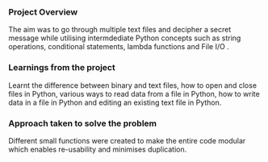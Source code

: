 ### Project Overview

 The aim was to go through multiple text files and decipher a secret message while utilising intermdediate Python concepts such as string operations, conditional statements, lambda functions and File I/O .


### Learnings from the project

 Learnt the difference between binary and text files, how to open and close files in Python, various ways to read data from a file in Python, how to write data in a file in Python and  editing an existing text file in Python. 


### Approach taken to solve the problem

 Different small functions were created to make the entire code  modular which enables re-usability and minimises duplication. 


